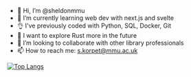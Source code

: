 - 👋 Hi, I’m @sheldonmmu
- 🌱 I’m currently learning web dev with next.js and svelte
- 👌 I've previously coded with Python, SQL, Docker, Git 
- 🤖 I want to explore Rust more in the future
- 💞️ I’m looking to collaborate with other library professionals
- 📫 How to reach me: s.korpet@mmu.ac.uk

[![Top Langs](https://github-readme-stats.vercel.app/api/top-langs/?username=sw-sys&layout=compact)](https://github.com/sw-sys/github-readme-stats)
